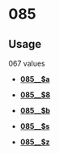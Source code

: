 # 085

## Usage

067 values

-   **[085\_\_$a](../../tags/085/085__a-1.md)**  

-   **[085\_\_$8](../../tags/085/085__8-2.md)**  

-   **[085\_\_$b](../../tags/085/085__b-3.md)**  

-   **[085\_\_$s](../../tags/085/085__s-4.md)**  

-   **[085\_\_$z](../../tags/085/085__z-5.md)**  



